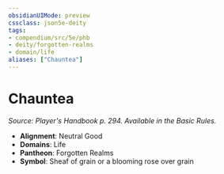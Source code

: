 ```yaml
---
obsidianUIMode: preview
cssclass: json5e-deity
tags:
- compendium/src/5e/phb
- deity/forgotten-realms
- domain/life
aliases: ["Chauntea"]
---
```

# Chauntea
*Source: Player's Handbook p. 294. Available in the Basic Rules.* 

- **Alignment**: Neutral Good
- **Domains**: Life
- **Pantheon**: Forgotten Realms
- **Symbol**: Sheaf of grain or a blooming rose over grain
